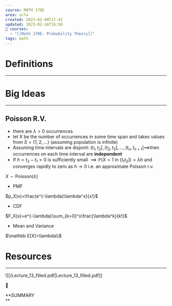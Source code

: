 ```yaml
---
course: MATH 170E
area: ucla
created: 2023-02-08T17:42
updated: 2023-02-16T16:50
📕 courses:
  - "[[Math 170E- Probability Theory]]"
tags: math
---
```

# Definitions

---

# Big Ideas

---

## Poisson R.V.

- there are $\lambda\gt0$﻿ occurrences
- let $X$﻿ be the number of occurrences in some time span and takes values from $S=\{1,2,…\}$﻿ (assuming population is infinite)
- Assuming time intervals are disjoint: $(t_1,t_2],(t_2,t_3],…,(t_n,t_{n+1}]\implies$﻿then occurrences on each time interval are **independent**
- If $h=t_2-t_1\gt 0$﻿ is sufficiently small $\implies \mathbb P(X=1\text{ in } (t_1t_2])=\lambda h$﻿ and converges rapidly to zero as $h\to 0$﻿ i.e. an approximate Poisson r.v.

$X\sim\text{Poisson($\lambda$})$

- PMF

$p_X(x)=\frac{e^{-\lambda}\lambda^x}{x!}$

- CDF

$F_X(x)=e^{-\lambda}\sum_{k=0}^x\frac{\lambda^k}{k!}$

- Mean and Variance

$\mathbb E[X]=\lambda\\$

# Resources

---

![[/Lecture_13_filled.pdf|Lecture_13_filled.pdf]]

  

📌

**SUMMARY  
**